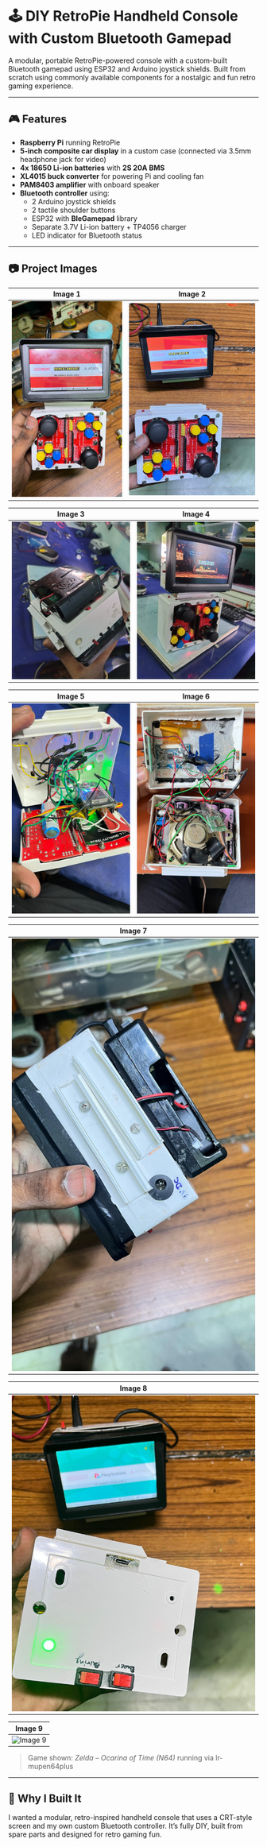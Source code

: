 # 🕹️ DIY RetroPie Handheld Console with Custom Bluetooth Gamepad

A modular, portable RetroPie-powered console with a custom-built Bluetooth gamepad using ESP32 and Arduino joystick shields. Built from scratch using commonly available components for a nostalgic and fun retro gaming experience.

---

## 🎮 Features

- **Raspberry Pi** running RetroPie
- **5-inch composite car display** in a custom case (connected via 3.5mm headphone jack for video)
- **4x 18650 Li-ion batteries** with **2S 20A BMS**
- **XL4015 buck converter** for powering Pi and cooling fan
- **PAM8403 amplifier** with onboard speaker
- **Bluetooth controller** using:
  - 2 Arduino joystick shields
  - 2 tactile shoulder buttons
  - ESP32 with **BleGamepad** library
  - Separate 3.7V Li-ion battery + TP4056 charger
  - LED indicator for Bluetooth status

---

## 📷 Project Images

| Image 1 | Image 2 |
|---------|---------|
| ![Image 1](image1.jpg) | ![Image 2](image2.jpg) |

| Image 3 | Image 4 |
|---------|---------|
| ![Image 3](image3.jpg) | ![Image 4](image4.jpg) |

| Image 5 | Image 6 |
|---------|---------|
| ![Image 5](image5.jpg) | ![Image 6](image6.jpg) |

| Image 7 |
|---------|
| ![Image 7](image7.jpg) |

| Image 8 |
|---------|
| ![Image 8](image8.jpg) |

| Image 9 |
|---------|
| ![Image 9](image9.jpg) |

> Game shown: *Zelda – Ocarina of Time (N64)* running via lr-mupen64plus

---

## 🧠 Why I Built It

I wanted a modular, retro-inspired handheld console that uses a CRT-style screen and my own custom Bluetooth controller. It’s fully DIY, built from spare parts and designed for retro gaming fun.


